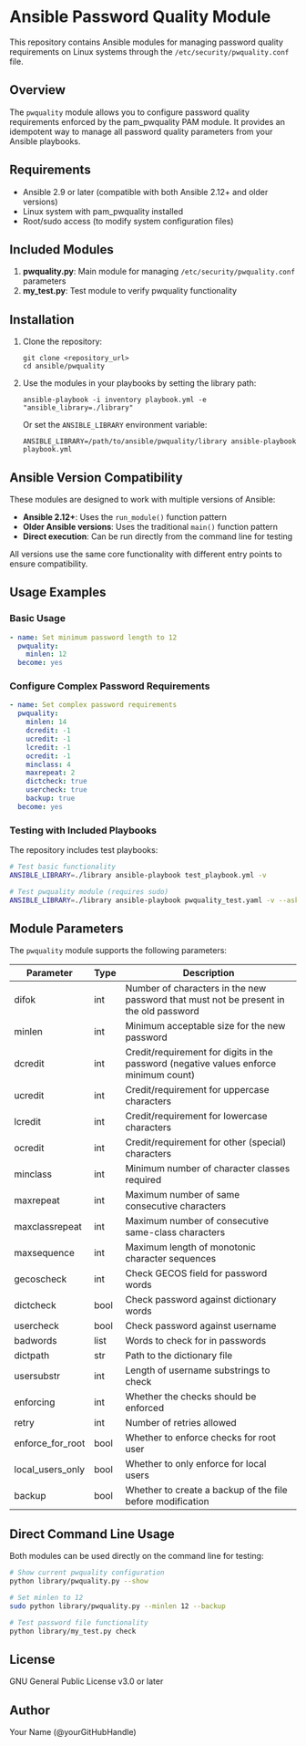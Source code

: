 # Ansible Password Quality Module

This repository contains Ansible modules for managing password quality requirements on Linux systems through the `/etc/security/pwquality.conf` file.

## Overview

The `pwquality` module allows you to configure password quality requirements enforced by the pam_pwquality PAM module. It provides an idempotent way to manage all password quality parameters from your Ansible playbooks.

## Requirements

- Ansible 2.9 or later (compatible with both Ansible 2.12+ and older versions)
- Linux system with pam_pwquality installed
- Root/sudo access (to modify system configuration files)

## Included Modules

1. **pwquality.py**: Main module for managing `/etc/security/pwquality.conf` parameters
2. **my_test.py**: Test module to verify pwquality functionality

## Installation

1. Clone the repository:
   ```
   git clone <repository_url>
   cd ansible/pwquality
   ```

2. Use the modules in your playbooks by setting the library path:
   ```
   ansible-playbook -i inventory playbook.yml -e "ansible_library=./library"
   ```

   Or set the `ANSIBLE_LIBRARY` environment variable:
   ```
   ANSIBLE_LIBRARY=/path/to/ansible/pwquality/library ansible-playbook playbook.yml
   ```

## Ansible Version Compatibility

These modules are designed to work with multiple versions of Ansible:

- **Ansible 2.12+**: Uses the `run_module()` function pattern
- **Older Ansible versions**: Uses the traditional `main()` function pattern
- **Direct execution**: Can be run directly from the command line for testing

All versions use the same core functionality with different entry points to ensure compatibility.

## Usage Examples

### Basic Usage

```yaml
- name: Set minimum password length to 12
  pwquality:
    minlen: 12
  become: yes
```

### Configure Complex Password Requirements

```yaml
- name: Set complex password requirements
  pwquality:
    minlen: 14
    dcredit: -1
    ucredit: -1
    lcredit: -1
    ocredit: -1
    minclass: 4
    maxrepeat: 2
    dictcheck: true
    usercheck: true
    backup: true
  become: yes
```

### Testing with Included Playbooks

The repository includes test playbooks:

```bash
# Test basic functionality
ANSIBLE_LIBRARY=./library ansible-playbook test_playbook.yml -v

# Test pwquality module (requires sudo)
ANSIBLE_LIBRARY=./library ansible-playbook pwquality_test.yaml -v --ask-become-pass
```

## Module Parameters

The `pwquality` module supports the following parameters:

| Parameter | Type | Description |
|-----------|------|-------------|
| difok | int | Number of characters in the new password that must not be present in the old password |
| minlen | int | Minimum acceptable size for the new password |
| dcredit | int | Credit/requirement for digits in the password (negative values enforce minimum count) |
| ucredit | int | Credit/requirement for uppercase characters |
| lcredit | int | Credit/requirement for lowercase characters |
| ocredit | int | Credit/requirement for other (special) characters |
| minclass | int | Minimum number of character classes required |
| maxrepeat | int | Maximum number of same consecutive characters |
| maxclassrepeat | int | Maximum number of consecutive same-class characters |
| maxsequence | int | Maximum length of monotonic character sequences |
| gecoscheck | int | Check GECOS field for password words |
| dictcheck | bool | Check password against dictionary words |
| usercheck | bool | Check password against username |
| badwords | list | Words to check for in passwords |
| dictpath | str | Path to the dictionary file |
| usersubstr | int | Length of username substrings to check |
| enforcing | int | Whether the checks should be enforced |
| retry | int | Number of retries allowed |
| enforce_for_root | bool | Whether to enforce checks for root user |
| local_users_only | bool | Whether to only enforce for local users |
| backup | bool | Whether to create a backup of the file before modification |

## Direct Command Line Usage

Both modules can be used directly on the command line for testing:

```bash
# Show current pwquality configuration
python library/pwquality.py --show

# Set minlen to 12
sudo python library/pwquality.py --minlen 12 --backup

# Test password file functionality
python library/my_test.py check
```

## License

GNU General Public License v3.0 or later

## Author

Your Name (@yourGitHubHandle)